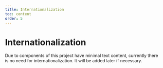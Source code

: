 ```yaml
---
title: Internationalization
toc: content
order: 5
---
```


# Internationalization

Due to components of this project have minimal text content, currently there is no need for internationalization. It will be added later if necessary.
